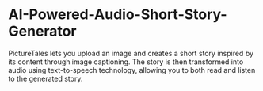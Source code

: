# AI-Powered-Audio-Short-Story-Generator
PictureTales lets you upload an image and creates a short story inspired by its content through image captioning. The story is then transformed into audio using text-to-speech technology, allowing you to both read and listen to the generated story.
